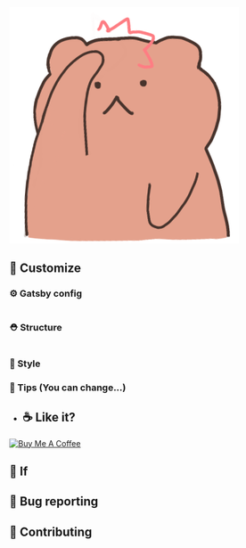![](.\images\gom%20head.png)

## 🧐 Customize

### ⚙ Gatsby config

```sh

```
 
### ⛑ Structure

```sh

```

### 🎨 Style

### 🍭 Tips (You can change...)

- ## ☕ Like it?

<a href="https://www.buymeacoffee.com/jbee" target="_blank">
  <img src="https://www.buymeacoffee.com/assets/img/custom_images/purple_img.png" alt="Buy Me A Coffee" style="height: auto !important;width: auto !important;" >
</a>

## 🤔 If

## :bug: Bug reporting

## 🎁 Contributing

</div>
